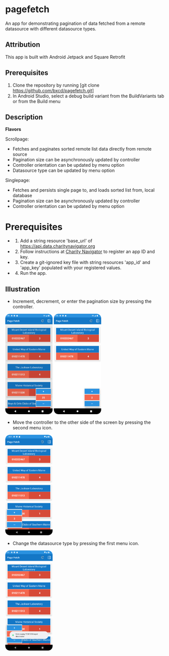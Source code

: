 # pagefetch

An app for demonstrating pagination of data fetched from a remote datasource with different datasource types.

## Attribution

This app is built with Android Jetpack and Square Retrofit

## Prerequisites

1. Clone the repository by running [git clone https://github.com/bxcd/pagefetch.git]
2. In Android Studio, select a debug build variant from the BuildVariants tab or from the Build menu

## Description

**Flavors**

Scrollpage:
* Fetches and paginates sorted remote list data directly from remote source
* Pagination size can be asynchronously updated by controller
* Controller orientation can be updated by menu option
* Datasource type can be updated by menu option

Singlepage:  
* Fetches and persists single page to, and loads sorted list from, local database
* Pagination size can be asynchronously updated by controller
* Controller orientation can be updated by menu option

# Prerequisites

* 1. Add a string resource 'base_url' of https://api.data.charitynavigator.org
* 2. Follow instructions at [Charity Navigator](http://api.charitynavigator.org/) to register an app ID and key.
* 3. Create a git-ignored key file with string resources 'app_id' and 'app_key' populated with your registered values.
* 4. Run the app.

## Illustration

* Increment, decrement, or enter the pagination size by pressing the controller.
<p>
<img src="https://github.com/bxcd/pagefetch/blob/main/assets/1.png?raw=true" width="150">
<img src="https://github.com/bxcd/pagefetch/blob/main/assets/2.png?raw=true" width="150">
</p>

* Move the controller to the other side of the screen by pressing the second menu icon.
<p>
<img src="https://github.com/bxcd/pagefetch/blob/main/assets/3.png?raw=true" width="150">
</p>


* Change the datasource type by pressing the first menu icon.
<p>
<img src="https://github.com/bxcd/pagefetch/blob/main/assets/4.png?raw=true" width="150">
</p>